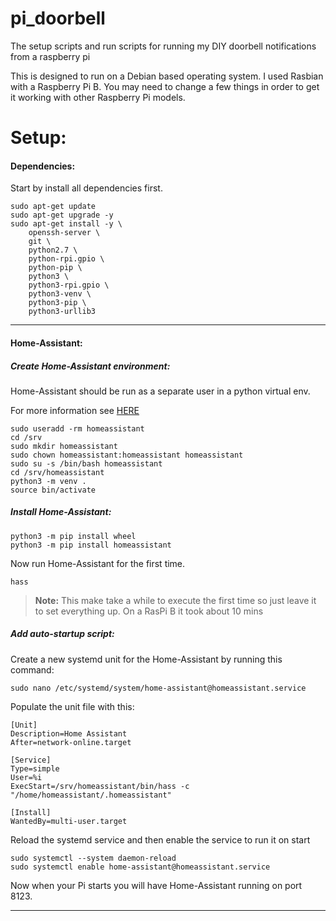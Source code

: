 # pi_doorbell

The setup scripts and run scripts for running my DIY doorbell notifications from a raspberry pi

This is designed to run on a Debian based operating system. I used Rasbian with a Raspberry Pi B. You may need to change a few things in order to get it working with other Raspberry Pi models.


# Setup:

#### Dependencies:

Start by install all dependencies first.
```
sudo apt-get update
sudo apt-get upgrade -y
sudo apt-get install -y \
    openssh-server \
    git \
    python2.7 \
    python-rpi.gpio \
    python-pip \
    python3 \
    python3-rpi.gpio \
    python3-venv \
    python3-pip \
    python3-urllib3
```

---



#### Home-Assistant:


##### Create Home-Assistant environment:

Home-Assistant should be run as a separate user in a python virtual env.

For more information see [HERE](https://home-assistant.io/docs/installation/virtualenv/)

```
sudo useradd -rm homeassistant
cd /srv
sudo mkdir homeassistant
sudo chown homeassistant:homeassistant homeassistant
sudo su -s /bin/bash homeassistant
cd /srv/homeassistant
python3 -m venv .
source bin/activate
```


##### Install Home-Assistant:
```
python3 -m pip install wheel
python3 -m pip install homeassistant
```

Now run Home-Assistant for the first time.

```
hass
```


> __Note:__ 
> This make take a while to execute the first time so just leave it to set everything up. On a RasPi B it took about 10 mins



##### Add auto-startup script:

Create a new systemd unit for the Home-Assistant by running this command:
```
sudo nano /etc/systemd/system/home-assistant@homeassistant.service
```

Populate the unit file with this:

```
[Unit]
Description=Home Assistant
After=network-online.target

[Service]
Type=simple
User=%i
ExecStart=/srv/homeassistant/bin/hass -c "/home/homeassistant/.homeassistant"

[Install]
WantedBy=multi-user.target
```

Reload the systemd service and then enable the service to run it on start
```
sudo systemctl --system daemon-reload
sudo systemctl enable home-assistant@homeassistant.service
```


Now when your Pi starts you will have Home-Assistant running on port 8123.

---

